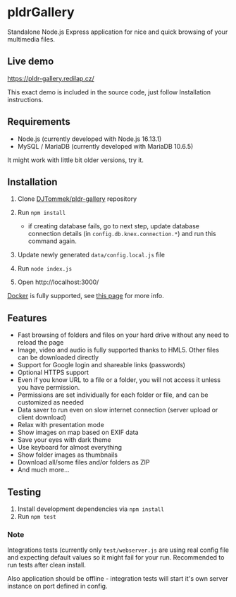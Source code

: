 # pldrGallery
Standalone Node.js Express application for nice and quick browsing of your multimedia files.

## Live demo
https://pldr-gallery.redilap.cz/

This exact demo is included in the source code, just follow Installation instructions.

## Requirements
- Node.js (currently developed with Node.js 16.13.1)
- MySQL / MariaDB (currently developed with MariaDB 10.6.5)

It might work with little bit older versions, try it.

## Installation
1. Clone [DJTommek/pldr-gallery](https://github.com/DJTommek/pldr-gallery) repository

2. Run `npm install`
   - if creating database fails, go to next step, update database connection details (in `config.db.knex.connection.*`) and run this command again.

3. Update newly generated `data/config.local.js` file

4. Run `node index.js`

5. Open http://localhost:3000/

[Docker](https://docker.io/) is fully supported, see [this page](docs/docker.md) for more info.

## Features
- Fast browsing of folders and files on your hard drive without any need to reload the page
- Image, video and audio is fully supported thanks to HML5. Other files can be downloaded directly
- Support for Google login and shareable links (passwords)
- Optional HTTPS support
- Even if you know URL to a file or a folder, you will not access it unless you have permission.
- Permissions are set individually for each folder or file, and can be customized as needed
- Data saver to run even on slow internet connection (server upload or client download)
- Relax with presentation mode
- Show images on map based on EXIF data
- Save your eyes with dark theme
- Use keyboard for almost everything
- Show folder images as thumbnails
- Download all/some files and/or folders as ZIP
- And much more...

## Testing
1. Install development dependencies via `npm install`
2. Run `npm test`  

### Note
Integrations tests (currently only `test/webserver.js` are using real config file and expecting default values so it might fail for your run. 
Recommended to run tests after clean install. 

Also application should be offline - integration tests will start it's own server instance on port defined in config.


